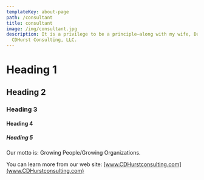 ```yaml
---
templateKey: about-page
path: /consultant
title: consultant
image: /img/consultant.jpg
description: It is a privilege to be a principle—along with my wife, Dayna—in
  CDHurst Consulting, LLC.
---
```


# Heading 1
## Heading 2
### Heading 3
#### Heading 4
##### Heading 5
Our motto is: Growing People/Growing Organizations.

You can learn more from our web site: [www.CDHurstconsulting.com](www.CDHurstconsulting.com)